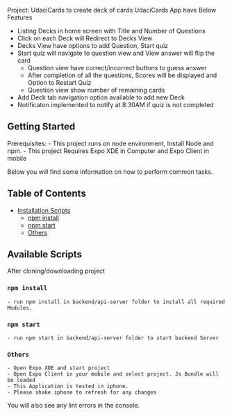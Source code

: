 Project: UdaciCards to create deck of cards
UdaciCards App have Below Features
  - Listing Decks in home screen with Title and Number of Questions
  - Click on each Deck will Redirect to Decks View
  - Decks View have options to add Question, Start quiz
  - Start quiz will navigate to question view and View answer will flip the card
    - Question view have correct/incorrect buttons to guess answer
    - After completion of all the questions, Scores will be displayed and Option to Restart Quiz
    - Question view show number of remaining cards
  - Add Deck tab navigation option available to add new Deck
  - Notificaton implemented to notify at 8:30AM if quiz is not completed

## Getting Started
   Prerequisites:
    - This project runs on node environment, Install Node and npm.
    - This project Requires Expo XDE in Computer and Expo Client in mobile

Below you will find some information on how to perform common tasks.<br>
## Table of Contents
- [Installation Scripts](#available-scripts)
  - [npm install](#npm-install)
  - [npm start](#npm-start)
  - [Others](#Others)
## Available Scripts
After cloning/downloading project

### `npm install`
    - run npm install in backend/api-server folder to install all required Modules.
### `npm start`
    - run npm start in backend/api-server folder to start backend Server
### `Others`    
    - Open Expo XDE and start project
    - Open Expo Client in your mobile and select project. Js Bundle will be loaded
    - This Application is tested in iphone.
    - Please shake iphone to refresh for any changes

You will also see any lint errors in the console.

